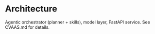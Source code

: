 # Architecture

Agentic orchestrator (planner + skills), model layer, FastAPI service. See CVAAS.md for details.
